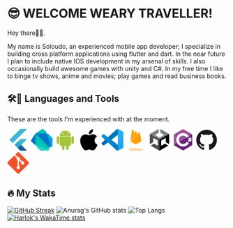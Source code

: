 # 😎 WELCOME WEARY TRAVELLER!

Hey there✌🏾.

My name is Soloudo, an experienced mobile app developer; I specialize in building cross platform applications using flutter and dart. In the near future I plan to include native IOS development in my arsenal of skills. I also occasionally build awesome games with unity and C#. In my free time I like to binge tv shows, anime and movies; play games and read business books. 

## 🛠️💎 Languages and Tools
These are the tools I'm experienced with at the moment.

<div class="row">
  <img src="https://github.com/devicons/devicon/blob/master/icons/flutter/flutter-original.svg" alt="Flutter" width="50" height="50">
  <img src="https://github.com/devicons/devicon/blob/master/icons/dart/dart-original.svg" alt="Dart" width="50" height="50">
  <img src="https://github.com/devicons/devicon/blob/master/icons/android/android-plain.svg" alt="Android" width="50" height="50">
  <img src="https://github.com/devicons/devicon/blob/master/icons/apple/apple-original.svg" alt="Apple" width="50" height="50">
  <img src="https://github.com/devicons/devicon/blob/master/icons/vscode/vscode-original.svg" alt="VScode" width="50" height="50">
  <img src="https://github.com/devicons/devicon/blob/master/icons/firebase/firebase-plain-wordmark.svg" alt="Firebase" width="50" height="50">
  <img src="https://github.com/devicons/devicon/blob/master/icons/unity/unity-original.svg" alt="Unity" width="50" height="50">
  <img src="https://github.com/devicons/devicon/blob/master/icons/csharp/csharp-original.svg" alt="C#" width="50" height="50">
  <img src="https://github.com/devicons/devicon/blob/master/icons/github/github-original.svg" alt="Github" width="50" height="50">
  <img src="https://github.com/devicons/devicon/blob/master/icons/git/git-original.svg" alt="Git" width="50" height="50">
</div>

## 🔥 My Stats
[![GitHub Streak](https://streak-stats.demolab.com?user=Slidoboss&theme=dracula&border_radius=30&date_format=j%20M%5B%20Y%5D)](https://git.io/streak-stats)
![Anurag's GitHub stats](https://github-readme-stats.vercel.app/api?username=Slidoboss&show_icons=true&theme=dracula&border_radius=30)
![Top Langs](https://github-readme-stats.vercel.app/api/top-langs/?username=Slidoboss&layout=compact&theme=dracula&border_radius=30)
[![Harlok's WakaTime stats](https://github-readme-stats.vercel.app/api/wakatime?username=@Slidoboss&theme=dracula&border_radius=30)](https://github.com/anuraghazra/github-readme-stats)
<!---
Slidoboss/Slidoboss is a ✨ special ✨ repository because its `README.md` (this file) appears on your GitHub profile.
You can click the Preview link to take a look at your changes.
--->
